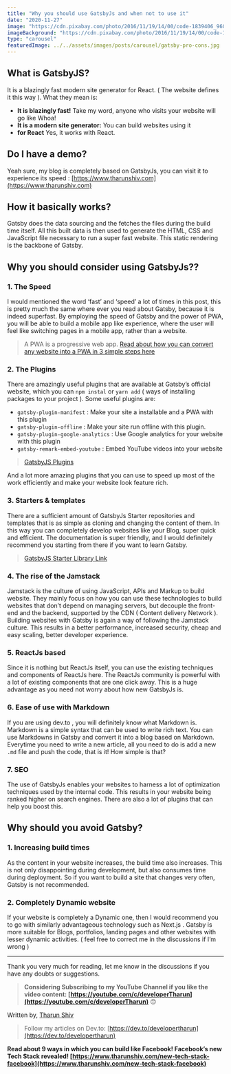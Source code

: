 ```yaml
---
title: "Why you should use GatsbyJs and when not to use it"
date: "2020-11-27"
image: "https://cdn.pixabay.com/photo/2016/11/19/14/00/code-1839406_960_720.jpg"
imageBackground: "https://cdn.pixabay.com/photo/2016/11/19/14/00/code-1839406_960_720.jpg"
type: "carousel"
featuredImage: ../../assets/images/posts/carousel/gatsby-pro-cons.jpg
---
```

<section class="post-full-content css-1apapbg e14ijd7g0">

<div>

## What is GatsbyJS?

It is a blazingly fast modern site generator for React. ( The website defines it this way ). What they mean is:

*   **It is blazingly fast!** Take my word, anyone who visits your website will go like Whoa!
*   **It is a modern site generator:** You can build websites using it
*   **for React** Yes, it works with React.

## Do I have a demo?

Yeah sure, my blog is completely based on GatsbyJs, you can visit it to experience its speed : [https://www.tharunshiv.com](https://www.tharunshiv.com)

## How it basically works?

Gatsby does the data sourcing and the fetches the files during the build time itself. All this built data is then used to generate the HTML, CSS and JavaScript file necessary to run a super fast website. This static rendering is the backbone of Gatsby.

## Why you should consider using GatsbyJs??

### 1\. The Speed

I would mentioned the word ‘fast’ and ‘speed’ a lot of times in this post, this is pretty much the same where ever you read about Gatsby, because it is indeed superfast. By employing the speed of Gatsby and the power of PWA, you will be able to build a mobile app like experience, where the user will feel like switching pages in a mobile app, rather than a website.

> A PWA is a progressive web app. [Read about how you can convert any website into a PWA in 3 simple steps here](https://dev.to/tharunshiv/convert-any-website-into-a-pwa-in-just-3-simple-steps-35pp%20Read%20more%20about%20it%20here)

### 2\. The Plugins

There are amazingly useful plugins that are available at Gatsby’s official website, which you can `npm instal` or `yarn add` ( ways of installing packages to your project ). Some useful plugins are:

*   `gatsby-plugin-manifest` : Make your site a installable and a PWA with this plugin
*   `gatsby-plugin-offline` : Make your site run offline with this plugin.
*   `gatsby-plugin-google-analytics` : Use Google analytics for your website with this plugin
*   `gatsby-remark-embed-youtube` : Embed YouTube videos into your website

> [GatsbyJS Plugins](https://www.gatsbyjs.org/plugins/)

And a lot more amazing plugins that you can use to speed up most of the work efficiently and make your website look feature rich.

### 3\. Starters & templates

There are a sufficient amount of GatsbyJs Starter repositories and templates that is as simple as cloning and changing the content of them. In this way you can completely develop websites like your Blog, super quick and efficient. The documentation is super friendly, and I would definitely recommend you starting from there if you want to learn Gatsby.

> [GatsbyJS Starter Library Link](https://www.gatsbyjs.org/starters/?v=2)

### 4\. The rise of the Jamstack

Jamstack is the culture of using JavaScript, APIs and Markup to build website. They mainly focus on how you can use these technologies to build websites that don’t depend on managing servers, but decouple the front-end and the backend, supported by the CDN ( Content delivery Network ). Building websites with Gatsby is again a way of following the Jamstack culture. This results in a better performance, increased security, cheap and easy scaling, better developer experience.

### 5\. ReactJs based

Since it is nothing but ReactJs itself, you can use the existing techniques and components of ReactJs here. The ReactJs community is powerful with a lot of existing components that are one click away. This is a huge advantage as you need not worry about how new GatsbyJs is.

### 6\. Ease of use with Markdown

If you are using dev.to , you will definitely know what Markdown is. Markdown is a simple syntax that can be used to write rich text. You can use Markdowns in Gatsby and convert it into a blog based on Markdown. Everytime you need to write a new article, all you need to do is add a new `.md` file and push the code, that is it! How simple is that?

### 7\. SEO

The use of GatsbyJs enables your websites to harness a lot of optimization techniques used by the internal code. This results in your website being ranked higher on search engines. There are also a lot of plugins that can help you boost this.

## Why should you avoid Gatsby?

### 1\. Increasing build times

As the content in your website increases, the build time also increases. This is not only disappointing during development, but also consumes time during deployment. So if you want to build a site that changes very often, Gatsby is not recommended.

### 2\. Completely Dynamic website

If your website is completely a Dynamic one, then I would recommend you to go with similarly advantageous technology such as Next.js . Gatsby is more suitable for Blogs, portfolios, landing pages and other websites with lesser dynamic activities. ( feel free to correct me in the discussions if I’m wrong )

* * *

Thank you very much for reading, let me know in the discussions if you have any doubts or suggestions.

> **Considering Subscribing to my YouTube Channel if you like the video content: [https://youtube.com/c/developerTharun](https://youtube.com/c/developerTharun)** 😊

Written by, [Tharun Shiv](https://www.tharunshiv.com/about)

> Follow my articles on Dev.to: [https://dev.to/developertharun](https://dev.to/developertharun)

**Read about 9 ways in which you can build like Facebook! Facebook’s new Tech Stack revealed! [https://www.tharunshiv.com/new-tech-stack-facebook](https://www.tharunshiv.com/new-tech-stack-facebook)**

</div>

</section>